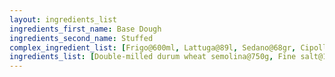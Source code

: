 ```yaml
---
layout: ingredients_list
ingredients_first_name: Base Dough
ingredients_second_name: Stuffed
complex_ingredient_list: [Frigo@600ml, Lattuga@89l, Sedano@68gr, Cipolla@4pzz]
ingredients_list: [Double-milled durum wheat semolina@750g, Fine salt@10g, Lard@60g, Warm water@380ml]
---
```

